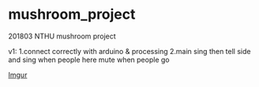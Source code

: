 # mushroom_project
201803 NTHU mushroom project

v1:
1.connect correctly with arduino & processing
2.main sing then tell side and sing when people here mute when people go

[Imgur](https://i.imgur.com/o4sDGW9.png)
